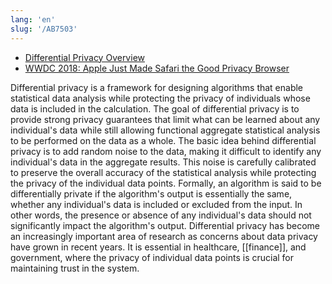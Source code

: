 ```yaml
---
lang: 'en'
slug: '/AB7503'
---
```


- [Differential Privacy Overview](https://www.apple.com/privacy/docs/Differential_Privacy_Overview.pdf)
- [WWDC 2018: Apple Just Made Safari the Good Privacy Browser](https://www.wired.com/story/apple-safari-privacy-wwdc/)

Differential privacy is a framework for designing algorithms that enable statistical data analysis while protecting the privacy of individuals whose data is included in the calculation. The goal of differential privacy is to provide strong privacy guarantees that limit what can be learned about any individual's data while still allowing functional aggregate statistical analysis to be performed on the data as a whole. The basic idea behind differential privacy is to add random noise to the data, making it difficult to identify any individual's data in the aggregate results. This noise is carefully calibrated to preserve the overall accuracy of the statistical analysis while protecting the privacy of the individual data points. Formally, an algorithm is said to be differentially private if the algorithm's output is essentially the same, whether any individual's data is included or excluded from the input. In other words, the presence or absence of any individual's data should not significantly impact the algorithm's output. Differential privacy has become an increasingly important area of research as concerns about data privacy have grown in recent years. It is essential in healthcare, [[finance]], and government, where the privacy of individual data points is crucial for maintaining trust in the system.
